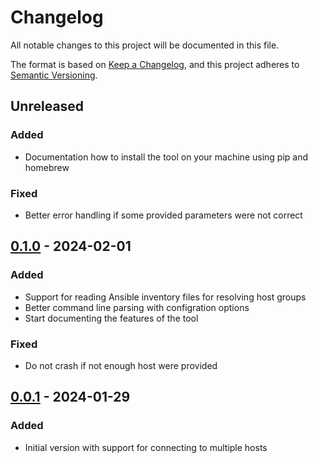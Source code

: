 # Changelog

All notable changes to this project will be documented in this file.

The format is based on [Keep a Changelog](https://keepachangelog.com/en/1.0.0/),
and this project adheres to [Semantic Versioning](https://semver.org/spec/v2.0.0.html).

## Unreleased

### Added

- Documentation how to install the tool on your machine using pip and homebrew

### Fixed

- Better error handling if some provided parameters were not correct

## [0.1.0](https://github.com/flying7eleven/scitsifreine/releases/tag/0.1.0) - 2024-02-01

### Added

- Support for reading Ansible inventory files for resolving host groups
- Better command line parsing with configration options
- Start documenting the features of the tool

### Fixed

- Do not crash if not enough host were provided

## [0.0.1](https://github.com/flying7eleven/scitsifreine/releases/tag/0.0.1) - 2024-01-29

### Added

- Initial version with support for connecting to multiple hosts
